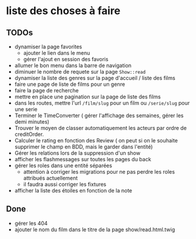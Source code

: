 # liste des choses à faire

## TODOs

- dynamiser la page favorites
  - ajouter le lien dans le menu
  - gérer l'ajout en session des favoris
- allumer le bon menu dans la barre de navigation
- diminuer le nombre de requete sur la page `Show::read`
- dynamiser la liste des genres sur la page d'accueil / liste des films
- faire une page de liste de films pour un genre
- faire la page de recherche
- mettre en place une pagination sur la page de liste des films
- dans les routes, mettre l'url `/film/slug` pour un film ou `/serie/slug` pour une serie
- Terminer le TimeConverter ( gérer l'affichage des semaines, gérer les demi minutes)
- Trouver le moyen de classer automatiquement les acteurs par ordre de creditOrder.
- Calculer le rating en fonction des Review ( on peut si on le souhaite supprimer le champ en BDD, mais le garder dans l'entité)
- Gérer les relations lors de la suppression d'un show
- afficher les flashmessages sur toutes les pages du back
- gérer les roles dans une entité séparées
  - attention à corriger les migrations pour ne pas perdre les roles attribués actuellement
  - il faudra aussi corriger les fixtures
- afficher la liste des étoiles en fonction de la note

## Done

- gérer les 404
- ajouter le nom du film dans le titre de la page show/read.html.twig